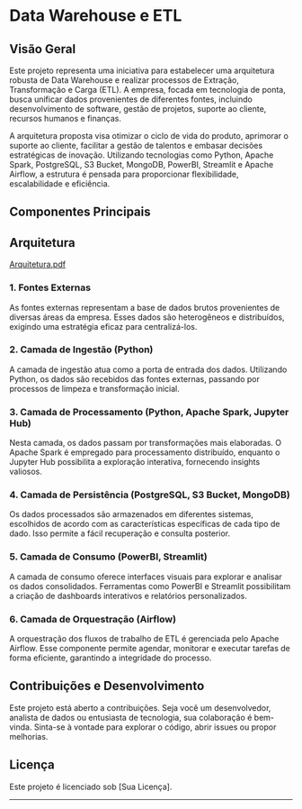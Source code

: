 # Data Warehouse e ETL 

## Visão Geral

Este projeto representa uma iniciativa para estabelecer uma arquitetura robusta de Data Warehouse e realizar processos de Extração, Transformação e Carga (ETL). A empresa, focada em tecnologia de ponta, busca unificar dados provenientes de diferentes fontes, incluindo desenvolvimento de software, gestão de projetos, suporte ao cliente, recursos humanos e finanças.

A arquitetura proposta visa otimizar o ciclo de vida do produto, aprimorar o suporte ao cliente, facilitar a gestão de talentos e embasar decisões estratégicas de inovação. Utilizando tecnologias como Python, Apache Spark, PostgreSQL, S3 Bucket, MongoDB, PowerBI, Streamlit e Apache Airflow, a estrutura é pensada para proporcionar flexibilidade, escalabilidade e eficiência.

## Componentes Principais

## Arquitetura
[Arquitetura.pdf](https://github.com/FilipeSCampos/DataWareHouse/files/13504711/Arquitetura.pdf)

### 1. Fontes Externas

As fontes externas representam a base de dados brutos provenientes de diversas áreas da empresa. Esses dados são heterogêneos e distribuídos, exigindo uma estratégia eficaz para centralizá-los.

### 2. Camada de Ingestão (Python)

A camada de ingestão atua como a porta de entrada dos dados. Utilizando Python, os dados são recebidos das fontes externas, passando por processos de limpeza e transformação inicial.

### 3. Camada de Processamento (Python, Apache Spark, Jupyter Hub)

Nesta camada, os dados passam por transformações mais elaboradas. O Apache Spark é empregado para processamento distribuído, enquanto o Jupyter Hub possibilita a exploração interativa, fornecendo insights valiosos.

### 4. Camada de Persistência (PostgreSQL, S3 Bucket, MongoDB)

Os dados processados são armazenados em diferentes sistemas, escolhidos de acordo com as características específicas de cada tipo de dado. Isso permite a fácil recuperação e consulta posterior.

### 5. Camada de Consumo (PowerBI, Streamlit)

A camada de consumo oferece interfaces visuais para explorar e analisar os dados consolidados. Ferramentas como PowerBI e Streamlit possibilitam a criação de dashboards interativos e relatórios personalizados.

### 6. Camada de Orquestração (Airflow)

A orquestração dos fluxos de trabalho de ETL é gerenciada pelo Apache Airflow. Esse componente permite agendar, monitorar e executar tarefas de forma eficiente, garantindo a integridade do processo.

## Contribuições e Desenvolvimento

Este projeto está aberto a contribuições. Seja você um desenvolvedor, analista de dados ou entusiasta de tecnologia, sua colaboração é bem-vinda. Sinta-se à vontade para explorar o código, abrir issues ou propor melhorias.

## Licença

Este projeto é licenciado sob [Sua Licença].

---
